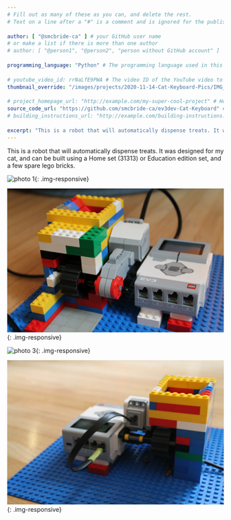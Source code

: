 ```yaml
---
# Fill out as many of these as you can, and delete the rest.
# Text on a line after a "#" is a comment and is ignored for the published page.

author: [ "@smcbride-ca" ] # your GitHub user name
# or make a list if there is more than one author
# author: [ "@person1", "@person2", "person without GitHub account" ]

programming_language: "Python" # The programming language used in this project

# youtube_video_id: rrNaLfE9PWA # The video ID of the YouTube video to be displayed with this post
thumbnail_override: "/images/projects/2020-11-14-Cat-Keyboard-Pics/IMG_4086.jpg" # If you don't have a YouTube video (or the video thumbnail isn't good) you can uncomment this line to set your own image for the project. 

# project_homepage_url: "http://example.com/my-super-cool-project" # Homepage for this project
source_code_url: "https://github.com/smcbride-ca/ev3dev-Cat-Keyboard" # Provide a link to your code
# building_instructions_url: "http://example.com/building-instructions.pdf" # how to build the model out of LEGO (*not* how to build the source code)

excerpt: "This is a robot that will automatically dispense treats. It was designed for my cat, and can be built using a Home set (31313) or Education edition set, and a few spare lego bricks." # A short summary of your project. This can be a sentence or a paragraph, but it's recommended to keep it under 3 sentences.
---
```


This is a robot that will automatically dispense treats. It was designed for my cat, and can be built using a Home set (31313) or Education edition set, and a few spare lego bricks.

![photo 1](/images/projects/2020-11-14-Cat-Keyboard-Pics/IMG_4085.jpg){: .img-responsive}

![photo 2](/images/projects/2020-11-14-Cat-Keyboard-Pics/IMG_4086.jpg){: .img-responsive}

![photo 3](/images/projects/2020-11-14-Cat-Keyboard-Pics/IMG_4087.jpg){: .img-responsive}

![photo 4](/images/projects/2020-11-14-Cat-Keyboard-Pics/IMG_4089.jpg){: .img-responsive}
